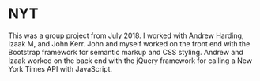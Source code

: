 # NYT

This was a group project from July 2018.  I worked with Andrew Harding, Izaak M, and John Kerr.  John and myself worked on the front end with the Bootstrap framework for semantic markup and CSS styling. Andrew and Izaak worked on the back end with the jQuery framework for calling a New York Times API with JavaScript.
